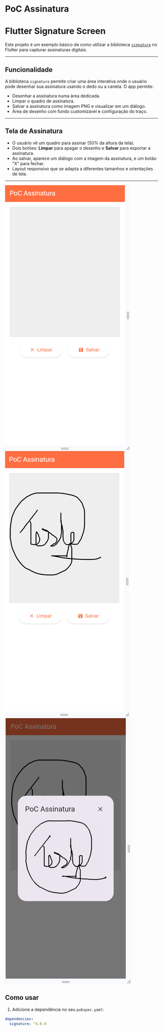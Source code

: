 # PoC Assinatura

# Flutter Signature Screen

Este projeto é um exemplo básico de como utilizar a biblioteca [`signature`](https://pub.dev/packages/signature) no Flutter para capturar assinaturas digitais.

---

## Funcionalidade

A biblioteca `signature` permite criar uma área interativa onde o usuário pode desenhar sua assinatura usando o dedo ou a caneta. O app permite:

- Desenhar a assinatura numa área dedicada.
- Limpar o quadro de assinatura.
- Salvar a assinatura como imagem PNG e visualizar em um diálogo.
- Área de desenho com fundo customizável e configuração do traço.

---

## Tela de Assinatura

- O usuário vê um quadro para assinar (50% da altura da tela).
- Dois botões: **Limpar** para apagar o desenho e **Salvar** para exportar a assinatura.
- Ao salvar, aparece um diálogo com a imagem da assinatura, e um botão "X" para fechar.
- Layout responsivo que se adapta a diferentes tamanhos e orientações de tela.

---


![alt text](https://github.com/andersonmatte/poc_assinatura/blob/master/assets/prints/print1.png)
![alt text](https://github.com/andersonmatte/poc_assinatura/blob/master/assets/prints/print2.png)
![alt text](https://github.com/andersonmatte/poc_assinatura/blob/master/assets/prints/print3.png)

## Como usar

1. Adicione a dependência no seu `pubspec.yaml`:

```yaml
dependencies:
  signature: ^6.0.0

